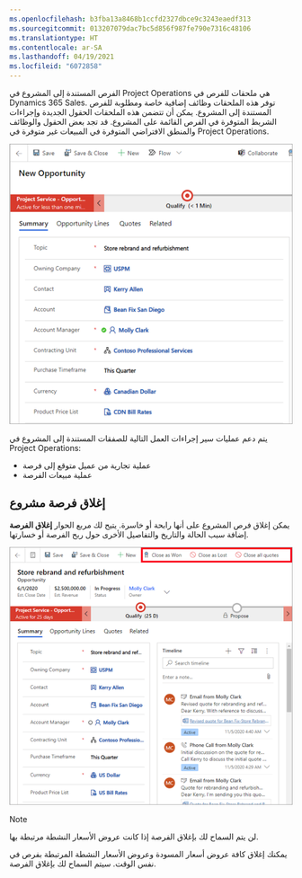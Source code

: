 ```yaml
---
ms.openlocfilehash: b3fba13a8468b1ccfd2327dbce9c3243eaedf313
ms.sourcegitcommit: 013207079dac7bc5d856f987fe790e7316c48106
ms.translationtype: HT
ms.contentlocale: ar-SA
ms.lasthandoff: 04/19/2021
ms.locfileid: "6072858"
---
```

الفرص المستندة إلى المشروع في Project Operations هي ملحقات للفرص في Dynamics 365 Sales. توفر هذه الملحقات وظائف إضافية خاصة ومطلوبة للفرص المستندة إلى المشروع. يمكن أن تتضمن هذه الملحقات الحقول الجديدة وإجراءات الشريط المتوفرة في الفرص القائمة على المشروع. قد تجد بعض الحقول والوظائف والمنطق الافتراضي المتوفرة في المبيعات غير متوفرة في Project Operations.



![لقطة شاشة لعلامة التبويب "الملخص" في صفحة "فرصة جديدة".](../media/new-opportunity-ss.png)

يتم دعم عمليات سير إجراءات العمل التالية للصفقات المستندة إلى المشروع في Project Operations:

- عملية تجارية من عميل متوقع إلى فرصة
- عملية مبيعات الفرصة

## <a name="close-a-project-opportunity"></a>إغلاق فرصة مشروع
يمكن إغلاق فرص المشروع على أنها رابحة أو خاسرة. يتيح لك مربع الحوار **إغلاق الفرصة** إضافة سبب الحالة والتاريخ والتفاصيل الأخرى حول ربح الفرصة أو خسارتها.

![لقطة شاشة لمثال لفرصة تبرز خيارات "إغلاق الفرصة" في أعلى الصفحة.](../media/close-project-opportunity-ss.png)

> [!NOTE]
> لن يتم السماح لك بإغلاق الفرصة إذا كانت عروض الأسعار النشطة مرتبطة بها. 

يمكنك إغلاق كافة عروض أسعار المسودة وعروض الأسعار النشطة المرتبطة بفرص في نفس الوقت. سيتم السماح لك بإغلاق الفرصة.

